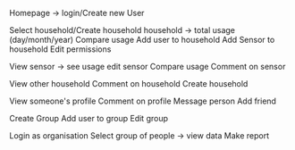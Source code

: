 Homepage -> login/Create new User

Select household/Create household
household -> total usage (day/month/year)
Compare usage
Add user to household
Add Sensor to household
Edit permissions

View sensor -> see usage
edit sensor
Compare usage
Comment on sensor

View other household
Comment on household
Create household

View someone's profile
Comment on profile
Message person
Add friend

Create Group
Add user to group
Edit group

Login as organisation
Select group of people -> view data
Make report